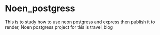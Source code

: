 # Noen_postgress
This is to study how to use neon postgress and express then publish it to render,
Noen postgress project for this is travel_blog
